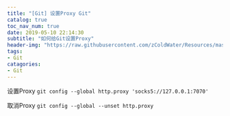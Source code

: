 ```yaml
---
title: "[Git] 设置Proxy Git"
catalog: true
toc_nav_num: true
date: 2019-05-10 22:14:30
subtitle: "如何给Git设置Proxy"
header-img: "https://raw.githubusercontent.com/zColdWater/Resources/master/Images/legend_cover.jpg"
tags:
- Git
catagories:
- Git
---
```


设置Proxy `git config --global http.proxy 'socks5://127.0.0.1:7070'`

取消Proxy `git config --global --unset http.proxy`
